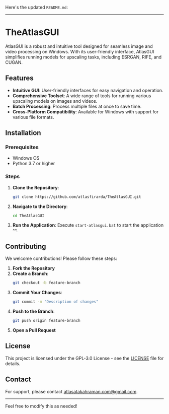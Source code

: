 Here's the updated `README.md`:

---

# TheAtlasGUI

AtlasGUI is a robust and intuitive tool designed for seamless image and video processing on Windows. With its user-friendly interface, AtlasGUI simplifies running models for upscaling tasks, including ESRGAN, RIFE, and CUGAN.

## Features

- **Intuitive GUI**: User-friendly interfaces for easy navigation and operation.
- **Comprehensive Toolset**: A wide range of tools for running various upscaling models on images and videos.
- **Batch Processing**: Process multiple files at once to save time.
- **Cross-Platform Compatibility**: Available for Windows with support for various file formats.

## Installation

### Prerequisites

- Windows OS
- Python 3.7 or higher

### Steps

1. **Clone the Repository**:
   ```bash
   git clone https://github.com/atlasfirarda/TheAtlasGUI.git
   ```
2. **Navigate to the Directory**:
   ```bash
   cd TheAtlasGUI
   ```

3. **Run the Application**:
   Execute `start-atlasgui.bat` to start the application ^^.

## Contributing

We welcome contributions! Please follow these steps:

1. **Fork the Repository**
2. **Create a Branch**:
   ```bash
   git checkout -b feature-branch
   ```
3. **Commit Your Changes**:
   ```bash
   git commit -m "Description of changes"
   ```
4. **Push to the Branch**:
   ```bash
   git push origin feature-branch
   ```
5. **Open a Pull Request**

## License

This project is licensed under the GPL-3.0 License - see the [LICENSE](LICENSE) file for details.

## Contact

For support, please contact [atlasatakahraman.com@gmail.com](mailto:atlasatakahraman.com@gmail.com).

---

Feel free to modify this as needed!
